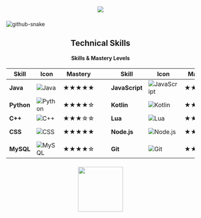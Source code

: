 <h1 align="center">
    <img src="https://readme-typing-svg.herokuapp.com/?font=Righteous&size=35&center=true&vCenter=true&width=500&height=70&duration=4000&lines=Hi+There+!+👋;+I'm+zqodev+!;" />
</h1>

###

<picture>
  <source media="(prefers-color-scheme: dark)" srcset="https://github.com/vic1707/vic1707/blob/output/github-snake-dark.svg">
  <source media="(prefers-color-scheme: light)" srcset="https://github.com/vic1707/vic1707/blob/output/github-snake.svg">
  <img alt="github-snake" src="https://github.com/vic1707/vic1707/blob/output/github-snake.svg">
</picture>

###

<h2 align="center">Technical Skills</h2>

<div align="center">

#### **Skills & Mastery Levels**

| Skill       | Icon | Mastery |&nbsp;&nbsp;&nbsp;| Skill       | Icon | Mastery |&nbsp;&nbsp;&nbsp;| Skill       | Icon | Mastery |
|-------------|------|---------|-----------------|-------------|------|---------|-----------------|-------------|------|---------|
| **Java**        | ![Java](https://skillicons.dev/icons?i=java)               | ★★★★★  || **JavaScript**  | ![JavaScript](https://skillicons.dev/icons?i=javascript) | ★★★★☆  || **TypeScript**  | ![TypeScript](https://skillicons.dev/icons?i=typescript) | ★★★★☆  |
| **Python**      | ![Python](https://skillicons.dev/icons?i=python)           | ★★★★☆  || **Kotlin**      | ![Kotlin](https://skillicons.dev/icons?i=kotlin)         | ★★★☆☆  || **C**           | ![C](https://skillicons.dev/icons?i=c)                   | ★★★★☆  |
| **C++**         | ![C++](https://skillicons.dev/icons?i=cpp)                 | ★★★☆☆  || **Lua**         | ![Lua](https://skillicons.dev/icons?i=lua)               | ★★★☆☆  || **HTML**        | ![HTML](https://skillicons.dev/icons?i=html)             | ★★★★★  |
| **CSS**         | ![CSS](https://skillicons.dev/icons?i=css)                 | ★★★★★  || **Node.js**     | ![Node.js](https://skillicons.dev/icons?i=nodejs)        | ★★★★☆  || **MongoDB**     | ![MongoDB](https://skillicons.dev/icons?i=mongodb)       | ★★★☆☆  |
| **MySQL**       | ![MySQL](https://skillicons.dev/icons?i=mysql)             | ★★★★☆  || **Git**         | ![Git](https://skillicons.dev/icons?i=git)               | ★★★★☆  || **Linux**       | ![Linux](https://skillicons.dev/icons?i=linux)           | ★★★☆☆  |

</div>

###

<div align="center">
  <img height="120" src="https://user-images.githubusercontent.com/123120185/257965076-a45fbf30-104f-4dea-b41f-4babd28f92d2.svg"  />
</div>

###

